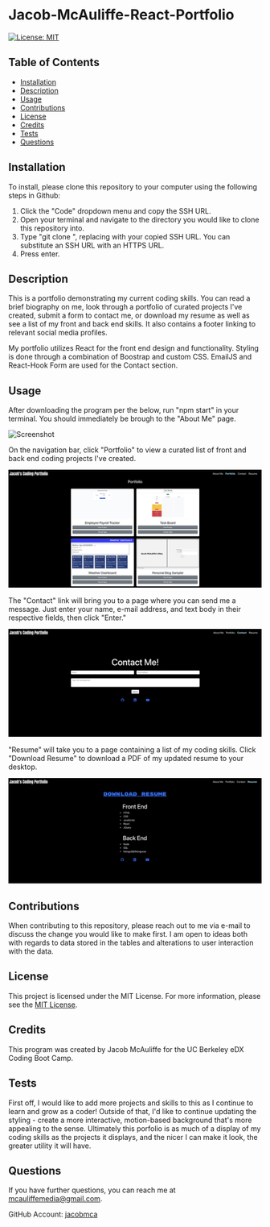 # Jacob-McAuliffe-React-Portfolio
[![License: MIT](https://img.shields.io/badge/License-MIT-yellow.svg)](https://opensource.org/licenses/MIT)
## Table of Contents
* [Installation](#installation)
* [Description](#description)
* [Usage](#usage)
* [Contributions](#contributions)
* [License](#license)
* [Credits](#credits)
* [Tests](#tests)
* [Questions](#questions)

## Installation
To install, please clone this repository to your computer using the following steps in Github:

1. Click the "Code" dropdown menu and copy the SSH URL.
2. Open your terminal and navigate to the directory you would like to clone this repository into.
3. Type "git clone <paste SSH URL>", replacing <paste SSH URL> with your copied SSH URL. You can substitute an SSH URL with an HTTPS URL.
4. Press enter.

## Description

This is a portfolio demonstrating my current coding skills. You can read a brief biography on me, look through a portfolio of curated projects I've created, submit a form to contact me, or download my resume as well as see a list of my front and back end skills. It also contains a footer linking to relevant social media profiles.

My portfolio utilizes React for the front end design and functionality. Styling is done through a combination of Boostrap and custom CSS. EmailJS and React-Hook Form are used for the Contact section.

## Usage

After downloading the program per the below, run "npm start" in your terminal. You should immediately be brough to the "About Me" page.

![Screenshot](public/screenshot1.png)

On the navigation bar, click "Portfolio" to view a curated list of front and back end coding projects I've created.

![Screenshot](public/screenshot2.png)

The "Contact" link will bring you to a page where you can send me a message. Just enter your name, e-mail address, and text body in their respective fields, then click "Enter."

![Screenshot](public/screenshot3.png)

"Resume" will take you to a page containing a list of my coding skills. Click "Download Resume" to download a PDF of my updated resume to your desktop.

![Screenshot](public/screenshot4.png)

## Contributions
When contributing to this repository, please reach out to me via e-mail to discuss the change you would like to make first. I am open to ideas both with regards to data stored in the tables and alterations to user interaction with the data.

## License
This project is licensed under the MIT License. For more information, please see the [MIT License](https://opensource.org/licenses/MIT).

## Credits
This program was created by Jacob McAuliffe for the UC Berkeley eDX Coding Boot Camp.

## Tests
First off, I would like to add more projects and skills to this as I continue to learn and grow as a coder! Outside of that, I'd like to continue updating the styling - create a more interactive, motion-based background that's more appealing to the sense. Ultimately this porfolio is as much of a display of my coding skills as the projects it displays, and the nicer I can make it look, the greater utility it will have.

## Questions
If you have further questions, you can reach me at [mcauliffemedia@gmail.com](mailto:mcauliffemedia@gmail.com).

GitHub Account: [jacobmca](https://github.com/jacobmca)
